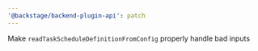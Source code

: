 ```yaml
---
'@backstage/backend-plugin-api': patch
---
```


Make `readTaskScheduleDefinitionFromConfig` properly handle bad inputs
